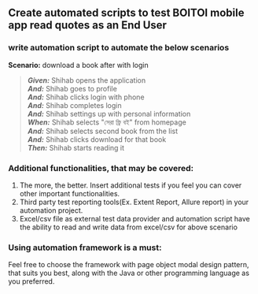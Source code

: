 ## Create automated scripts to test BOITOI mobile app read quotes as an End User

### write automation script to automate the below scenarios

**Scenario:** download a book after with login

> **_Given:_** Shihab opens the application  
> **_And:_** Shihab goes to profile  
> **_And:_** Shihab clicks login with phone   
> **_And:_** Shihab completes login  
> **_And:_** Shihab settings up with personal information  
> **_When:_** Shihab selects "সেরা ফ্রি বই" from homepage  
> **_And:_** Shihab selects second book from the list  
> **_And:_** Shihab clicks download for that book  
> **_Then:_** Shihab starts reading it

### Additional functionalities, that may be covered:

1. The more, the better. Insert additional tests if you feel you
   can cover other important functionalities.
2. Third party test reporting tools(Ex. Extent Report, Allure report) in your automation project.
3. Excel/csv file as external test data provider and automation script have the ability to read and
   write data from excel/csv for above scenario

### Using automation framework is a must:

Feel free to choose the framework with page object modal design pattern, that suits you best, along with the
Java or other programming language as you preferred.


